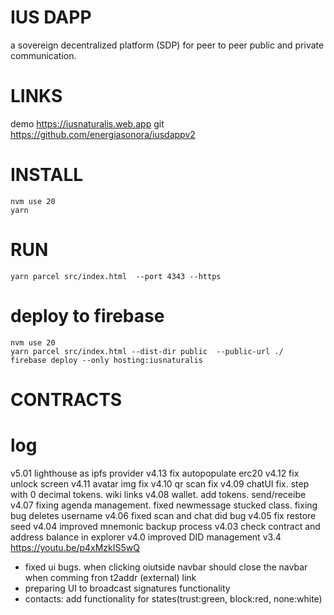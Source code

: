 # IUS DAPP

a sovereign decentralized platform (SDP) for peer to peer  public and private communication.

# LINKS
demo https://iusnaturalis.web.app
git https://github.com/energiasonora/iusdappv2


# INSTALL
```
nvm use 20
yarn                              
```

# RUN
```
yarn parcel src/index.html  --port 4343 --https
```
 

# deploy to firebase

```
nvm use 20
yarn parcel src/index.html --dist-dir public  --public-url ./
firebase deploy --only hosting:iusnaturalis
```


# CONTRACTS
<!-- testnet v5 0x70F0B5fa20C296703fe101f294913cd1B6cCE053 -->

# log
v5.01 lighthouse as ipfs provider
v4.13 fix autopopulate erc20
v4.12 fix unlock screen
v4.11 avatar img fix
v4.10 qr scan fix
v4.09 chatUI fix. step with 0 decimal tokens. wiki links
v4.08 wallet. add tokens. send/receibe
v4.07 fixing agenda management. fixed newmessage stucked class. fixing bug deletes username
v4.06 fixed scan and chat did bug
v4.05 fix restore seed
v4.04 improved mnemonic backup process
v4.03 check contract and address balance in explorer
v4.0 improved DID management
v3.4 https://youtu.be/p4xMzkIS5wQ
- fixed ui bugs. when clicking oiutside navbar should close the navbar when comming fron t2addr (external) link 
- preparing UI to broadcast signatures functionality
- contacts: add functionality for states(trust:green, block:red, none:white)
